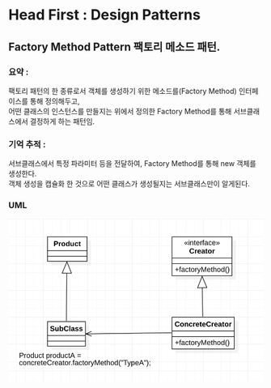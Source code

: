 # Head First : Design Patterns  

## Factory Method Pattern 팩토리 메소드 패턴.  
  
### 요약 :   
팩토리 패턴의 한 종류로서 객체를 생성하기 위한 메소드를(Factory Method) 인터페이스를 통해 정의해두고,    
어떤 클래스의 인스턴스를 만들지는 위에서 정의한 Factory Method를 통해 서브클래스에서 결정하게 하는 패턴임.  



### 기억 추적 :   
서브클래스에서 특정 파라미터 등을 전달하여, Factory Method를 통해 new 객체를 생성한다.  
객체 생성을 캡슐화 한 것으로 어떤 클래스가 생성될지는 서브클래스만이 알게된다.  

### UML
![Alt uml](./factoryMethod_uml.png?s=200 )

